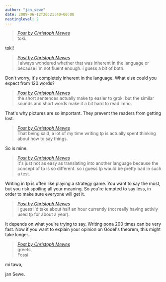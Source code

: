 ```yaml
---
author: "jan_sewe"
date: 2009-06-12T20:21:40+00:00
nestinglevel: 2
---
```

> [_Post by Christoph Mewes_](/7s5ntBMu/how-fast-do-you-write-toki-pona#post5)  
> toki.  
> 

toki!  

> [_Post by Christoph Mewes_](/7s5ntBMu/how-fast-do-you-write-toki-pona#post5)  
> I always wondered whether that was inherent in the language or because i'm not fluent enough. i guess a bit of both.  
> 

Don't worry, it's completely inherent in the language. What else could you expect from 120 words?  

> [_Post by Christoph Mewes_](/7s5ntBMu/how-fast-do-you-write-toki-pona#post5)  
> the short sentences actually make tp easier to grok, but the similar sounds and short words make it a bit hard to read imho.  
> 

That's why pictures are so important. They prevent the readers from getting lost.  

> [_Post by Christoph Mewes_](/7s5ntBMu/how-fast-do-you-write-toki-pona#post5)  
> That being said, a lot of my time writing tp is actually spent thinking about how to say things.  
> 

So is mine.  

> [_Post by Christoph Mewes_](/7s5ntBMu/how-fast-do-you-write-toki-pona#post5)  
> it's just not as easy as translating into another language because the concept of tp is so different. so i guess tp would be pretty bad in such a test.  
> 

Writing in tp is often like playing a strategy game. You want to say the most, but you risk spoiling all your meaning. So you're tempted to say less, in order to make sure everyone will get it.  

> [_Post by Christoph Mewes_](/7s5ntBMu/how-fast-do-you-write-toki-pona#post5)  
> i guess i'd take about half an hour currently (not really having activly used tp for about a year).  
> 

It depends on what you're trying to say. Writing pona 200 times can be very fast. Now if you want to explain your opinion on Gödel's theorem, this might take longer...  

> [_Post by Christoph Mewes_](/7s5ntBMu/how-fast-do-you-write-toki-pona#post5)  
> greets,  
> Fossi  
> 

mi tawa,  
  
jan Sewe.